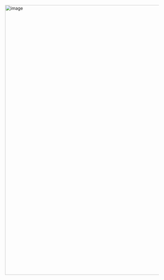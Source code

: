 <img width="885" alt="image" src="https://github.com/user-attachments/assets/8bed722a-55f2-499e-8dcb-118e5a5d2ad0">
